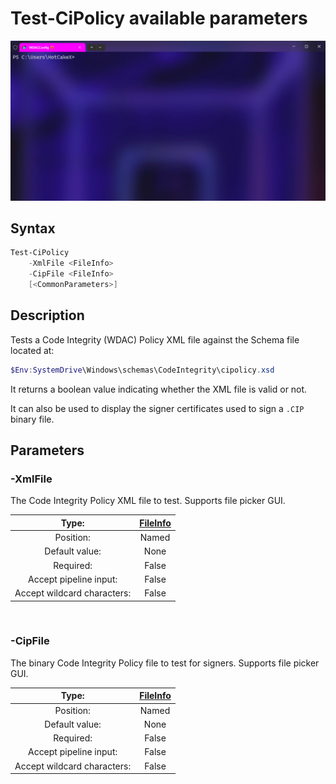 # Test-CiPolicy available parameters

![Test-CiPolicy demo](https://raw.githubusercontent.com/HotCakeX/.github/main/Pictures/Wiki%20APNGs/Test-CiPolicy/Test-CiPolicy%20-XmlFile.gif)

## Syntax

```powershell
Test-CiPolicy
    -XmlFile <FileInfo>
    -CipFile <FileInfo>
    [<CommonParameters>]
```

## Description

Tests a Code Integrity (WDAC) Policy XML file against the Schema file located at:

```powershell
$Env:SystemDrive\Windows\schemas\CodeIntegrity\cipolicy.xsd
```

It returns a boolean value indicating whether the XML file is valid or not.

It can also be used to display the signer certificates used to sign a `.CIP` binary file.

## Parameters

### -XmlFile

The Code Integrity Policy XML file to test. Supports file picker GUI.

<div align='center'>

| Type: |[FileInfo](https://learn.microsoft.com/en-us/dotnet/api/system.io.fileinfo)|
| :-------------: | :-------------: |
| Position: | Named |
| Default value: | None |
| Required: | False |
| Accept pipeline input: | False |
| Accept wildcard characters: | False |

</div>

<br>

### -CipFile

The binary Code Integrity Policy file to test for signers. Supports file picker GUI.

<div align='center'>

| Type: |[FileInfo](https://learn.microsoft.com/en-us/dotnet/api/system.io.fileinfo)|
| :-------------: | :-------------: |
| Position: | Named |
| Default value: | None |
| Required: | False |
| Accept pipeline input: | False |
| Accept wildcard characters: | False |

</div>

<br>
